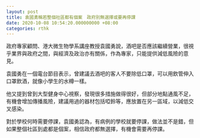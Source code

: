```yaml
---
layout: post
title: 袁國勇稱若整個社區都有個案　政府別無選擇或要再停課
date: 2020-10-08 10:54:20.000000000 +08:00
categories: rthk
---
```


政府專家顧問、港大微生物學系講座教授袁國勇說，酒吧是否應該繼續營業，很視乎業界與政府之間，與經濟及政治亦有關係，作為專家，只能提供減低風險的意見。

袁國勇在一個電台節目表示，曾建議去酒吧的客人不要除低口罩，可以用飲管伸入口罩飲酒，就像小學生的水樽一樣。

他又提到曾到大型健身中心視察，發現很多措施做得很好，但部分地點通風不足，有機會增加傳播風險，建議用過的器材包括啞鈴等，應放置在另一區域，以減低交叉感染。　

對於學校何時需要停課，袁國勇認為，有病例的學校就要停課，做法並不是錯，但如果整個社區到處都是個案，相信政府都無選擇，有機會需要再停課。
